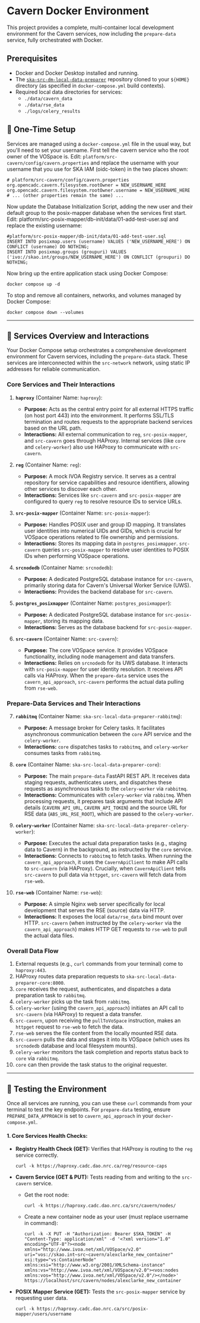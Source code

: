 # Cavern Docker Environment

This project provides a complete, multi-container local development environment for the Cavern services, now including the `prepare-data` service, fully orchestrated with Docker.

## Prerequisites
* Docker and Docker Desktop installed and running.
* The [`ska-src-dm-local-data-preparer`](https://gitlab.com/ska-telescope/src/src-dm/ska-src-dm-local-data-preparer) repository cloned to your `${HOME}` directory (as specified in `docker-compose.yml` build contexts).
* Required local data directories for services:
    * `./data/cavern_data`
    * `./data/rse_data`
    * `./logs/celery_results`

## 🚀 One-Time Setup

Services are managed using a `docker-compose.yml` file in the usual way, but you'll need to set your username. First tell the cavern service who the root owner of the VOSpace is. Edit: `platform/src-cavern/config/cavern.properties` and replace the username with your username that you use for SKA IAM (oidc-token) in the two places shown:

```
# platform/src-cavern/config/cavern.properties
org.opencadc.cavern.filesystem.rootOwner = NEW_USERNAME_HERE
org.opencadc.cavern.filesystem.rootOwner.username = NEW_USERNAME_HERE
# ... (other properties remain the same) ...
```

Now update the Database Initialization Script, adding the new user and their default group to the posix-mapper database when the services first start. Edit: platform/src-posix-mapper/db-init/data/01-add-test-user.sql and replace the existing username:

```
#platform/src-posix-mapper/db-init/data/01-add-test-user.sql
INSERT INTO posixmap.users (username) VALUES ('NEW_USERNAME_HERE') ON CONFLICT (username) DO NOTHING;
INSERT INTO posixmap.groups (groupuri) VALUES ('ivo://skao.int/groups/NEW_USERNAME_HERE') ON CONFLICT (groupuri) DO NOTHING;
```

Now bring up the entire application stack using Docker Compose:

```
docker compose up -d
```

To stop and remove all containers, networks, and volumes managed by Docker Compose:

```
docker compose down --volumes
```

***

## 🧩 Services Overview and Interactions

Your Docker Compose setup orchestrates a comprehensive development environment for Cavern services, including the `prepare-data` stack. These services are interconnected within the `src-network` network, using static IP addresses for reliable communication.

### Core Services and Their Interactions

1.  **`haproxy`** (Container Name: `haproxy`):
    * **Purpose:** Acts as the central entry point for all external HTTPS traffic (on host port 443) into the environment. It performs SSL/TLS termination and routes requests to the appropriate backend services based on the URL path.
    * **Interactions:** All external communication to `reg`, `src-posix-mapper`, and `src-cavern` goes through HAProxy. Internal services (like `core` and `celery-worker`) also use HAProxy to communicate with `src-cavern`.

2.  **`reg`** (Container Name: `reg`):
    * **Purpose:** A mock IVOA Registry service. It serves as a central repository for service capabilities and resource identifiers, allowing other services to discover each other.
    * **Interactions:** Services like `src-cavern` and `src-posix-mapper` are configured to query `reg` to resolve resource IDs to service URLs.

3.  **`src-posix-mapper`** (Container Name: `src-posix-mapper`):
    * **Purpose:** Handles POSIX user and group ID mapping. It translates user identities into numerical UIDs and GIDs, which is crucial for VOSpace operations related to file ownership and permissions.
    * **Interactions:** Stores its mapping data in `postgres_posixmapper`. `src-cavern` queries `src-posix-mapper` to resolve user identities to POSIX IDs when performing VOSpace operations.

4.  **`srcnodedb`** (Container Name: `srcnodedb`):
    * **Purpose:** A dedicated PostgreSQL database instance for `src-cavern`, primarily storing data for Cavern's Universal Worker Service (UWS).
    * **Interactions:** Provides the backend database for `src-cavern`.

5.  **`postgres_posixmapper`** (Container Name: `postgres_posixmapper`):
    * **Purpose:** A dedicated PostgreSQL database instance for `src-posix-mapper`, storing its mapping data.
    * **Interactions:** Serves as the database backend for `src-posix-mapper`.

6.  **`src-cavern`** (Container Name: `src-cavern`):
    * **Purpose:** The core VOSpace service. It provides VOSpace functionality, including node management and data transfers.
    * **Interactions:** Relies on `srcnodedb` for its UWS database. It interacts with `src-posix-mapper` for user identity resolution. It receives API calls via HAProxy. When the `prepare-data` service uses the `cavern_api_approach`, `src-cavern` performs the actual data pulling from `rse-web`.

### Prepare-Data Services and Their Interactions

7.  **`rabbitmq`** (Container Name: `ska-src-local-data-preparer-rabbitmq`):
    * **Purpose:** A message broker for Celery tasks. It facilitates asynchronous communication between the `core` API service and the `celery-worker`.
    * **Interactions:** `core` dispatches tasks to `rabbitmq`, and `celery-worker` consumes tasks from `rabbitmq`.

8.  **`core`** (Container Name: `ska-src-local-data-preparer-core`):
    * **Purpose:** The main `prepare-data` FastAPI REST API. It receives data staging requests, authenticates users, and dispatches these requests as asynchronous tasks to the `celery-worker` via `rabbitmq`.
    * **Interactions:** Communicates with `celery-worker` via `rabbitmq`. When processing requests, it prepares task arguments that include API details (`CAVERN_API_URL`, `CAVERN_API_TOKEN`) and the source URL for RSE data (`ABS_URL_RSE_ROOT`), which are passed to the `celery-worker`.

9.  **`celery-worker`** (Container Name: `ska-src-local-data-preparer-celery-worker`):
    * **Purpose:** Executes the actual data preparation tasks (e.g., staging data to Cavern) in the background, as instructed by the `core` service.
    * **Interactions:** Connects to `rabbitmq` to fetch tasks. When running the `cavern_api_approach`, it uses the `CavernApiClient` to make API calls to `src-cavern` (via HAProxy). Crucially, when `CavernApiClient` tells `src-cavern` to pull data via `httpget`, `src-cavern` will fetch data from `rse-web`.

10. **`rse-web`** (Container Name: `rse-web`):
    * **Purpose:** A simple Nginx web server specifically for local development that serves the RSE (source) data via HTTP.
    * **Interactions:** It exposes the local `data/rse_data` bind mount over HTTP. `src-cavern` (when instructed by the `celery-worker` via the `cavern_api_approach`) makes HTTP GET requests to `rse-web` to pull the actual data files.

### Overall Data Flow

1.  External requests (e.g., `curl` commands from your terminal) come to `haproxy:443`.
2.  HAProxy routes data preparation requests to `ska-src-local-data-preparer-core:8000`.
3.  `core` receives the request, authenticates, and dispatches a data preparation task to `rabbitmq`.
4.  `celery-worker` picks up the task from `rabbitmq`.
5.  `celery-worker` (using the `cavern_api_approach`) initiates an API call to `src-cavern` (via HAProxy) to request a data transfer.
6.  `src-cavern`, upon receiving the `pullToVoSpace` instruction, makes an `httpget` request to `rse-web` to fetch the data.
7.  `rse-web` serves the file content from the locally mounted RSE data.
8.  `src-cavern` pulls the data and stages it into its VOSpace (which uses its `srcnodedb` database and local filesystem mounts).
9.  `celery-worker` monitors the task completion and reports status back to `core` via `rabbitmq`.
10. `core` can then provide the task status to the original requester.

***

## 🧪 Testing the Environment

Once all services are running, you can use these `curl` commands from your terminal to test the key endpoints. For `prepare-data` testing, ensure `PREPARE_DATA_APPROACH` is set to `cavern_api_approach` in your `docker-compose.yml`.

#### 1. Core Services Health Checks:

* **Registry Health Check (GET):** Verifies that HAProxy is routing to the `reg` service correctly.
    ```
    curl -k https://haproxy.cadc.dao.nrc.ca/reg/resource-caps
    ```
* **Cavern Service (GET & PUT):** Tests reading from and writing to the `src-cavern` service.
    * Get the root node:
        ```
        curl -k https://haproxy.cadc.dao.nrc.ca/src/cavern/nodes/
        ```
    * Create a new container node as your user (must replace username in command):
        ```
        curl -k -X PUT -H "Authorization: Bearer $SKA_TOKEN" -H "Content-Type: application/xml" -d '<?xml version="1.0" encoding="UTF-8"?><node xmlns="http://www.ivoa.net/xml/VOSpace/v2.0" uri="vos://skao.int~src~cavern/alexclarke_new_container" xsi:type="vs:ContainerNode" xmlns:xsi="http://www.w3.org/2001/XMLSchema-instance" xmlns:vs="http://www.ivoa.net/xml/VOSpace/v2.0"><vos:nodes xmlns:vos="http://www.ivoa.net/xml/VOSpace/v2.0"/></node>' https://localhost/src/cavern/nodes/alexclarke_new_container
        ```

* **POSIX Mapper Service (GET):** Tests the `src-posix-mapper` service by requesting user data.
    ```
    curl -k https://haproxy.cadc.dao.nrc.ca/src/posix-mapper/users/username
    ```
